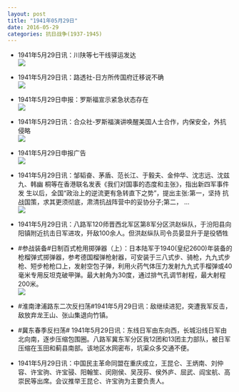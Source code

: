 ```yaml
---
layout: post
title: "1941年05月29日"
date: 2016-05-29
categories: 抗日战争(1937-1945)
---
```


<meta name="referrer" content="no-referrer" />

- 1941年5月29日讯：川陕等七干线驿运发达 <br/><img src="https://ww2.sinaimg.cn/large/aca367d8jw1f4cngic0otj207j05z3z5.jpg" />

- 1941年5月29日讯：路透社-日方所传国府迁移说不确 <br/><img src="https://ww1.sinaimg.cn/large/aca367d8jw1f4clq69j11j209c0bu75l.jpg" />

- 1941年5月29日申报：罗斯福宣示紧急状态存在 <br/><img src="https://ww3.sinaimg.cn/large/aca367d8jw1f4cjzj1fvmj20oi0xrkbp.jpg" />

- 1941年5月29日讯：合众社-罗斯福演讲唤醒美国人士合作，内保安全，外抗侵略 <br/><img src="https://ww1.sinaimg.cn/large/aca367d8jw1f4ci99ck9pj20b80kn0wk.jpg" />

- 1941年5月29日申报广告 <br/><img src="https://ww1.sinaimg.cn/large/aca367d8jw1f4cd2mykcej20pe0hc0ya.jpg" />

- 1941年5月29日讯：邹韬奋、茅盾、范长江、于毅夫、金仲华、沈志远、沈兹九、韩幽 桐等在香港联名发表《我们对国事的态度和主张》，指出新四军事件发 生以后，全国“政治上的逆流更有急转直下之势”，提出主张:第一，坚持 抗战国策，求其更须彻底，肃清抗战阵营中的妥协分子;第二， ... <br/><img src="https://ww1.sinaimg.cn/large/aca367d8jw1f4c4e020f8j20c809zwft.jpg" />

- 1941年5月29日讯：八路军120师晋西北军区第8军分区洪赵纵队，于汾阳县向阳镇附近抗击日军进攻，歼敌100余人。但洪赵纵队司令员晏显升于是役牺牲 

- #参战装备#日制百式枪用掷弹器（上）：日本陆军于1940(皇纪2600)年装备的枪榴弹式掷弹器，参考德国榴弹枪射器，可安装于三八式步、骑枪，九九式步枪、短步枪枪口上，发射空包子弹，利用火药气体压力发射九九式手榴弹或40毫米专用反坦克破甲弹。最大射角为30度，通过排气孔调节射程，最大射程200米。 <br/><img src="https://ww4.sinaimg.cn/large/aca367d8jw1f4c0x7lc0zj20e813lwl8.jpg" />

- #淮南津浦路东二次反扫荡#1941年5月29日讯：敌继续进犯，突遭我军反击，敌放弃龙王山、张山集退向竹镇。 

- #冀东春季反扫荡# 1941年5月29日讯：东线日军由东向西，长城沿线日军由北向南，逐步压缩包围圈。八路军冀东军分区我12团和13团主力部队，被日军压缩在玉田和蓟县南部。该地区水网密布，坑渠众多交通不便。 

- 1941年5月29日讯：中国民主革命同盟在重庆成立，王昆仑、王炳南、刘仲 容、许宝驹、许宝骎、阳翰笙、闵刚侯、吴茂荪、侯外庐、屈武、阎宝航、高 崇民等出席。会议推举王昆仑、许宝驹为主要负责人。 

